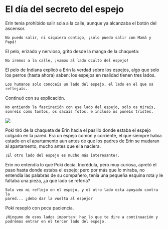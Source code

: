 # El día del secreto del espejo

Erin tenía prohibido salir sola a la calle, aunque ya alcanzaba el botón del ascensor.

    No puedo salir, ni siquiera contigo, ¡solo puedo salir con Mamá y Papá!

El pelo, erizado y nervioso, gritó desde la manga de la chaqueta:

    No iremos a la calle, ¡vamos al lado oculto del espejo!

El pelo de Indiana explicó a Erin la verdad sobre los espejos, algo que solo los perros (hasta ahora) saben: los espejos en realidad tienen tres lados.

    Los humanos solo conoceís un lado del espejo, el lado en el que os
    reflejaís.

Continuó con su explicación.

    No entiendo la fascinación con ese lado del espejo, solo os miraís, 
    sonreís como tontos, os sacaís fotos, e incluso os poneís tristes.

![](/Users/antonio.lignan/Dropbox/Antonio/Write/erin-and-poki/img/erin2.jpg)

Poki tiró de la chaqueta de Erin hacia el pasillo donde estaba el espejo colgado en la pared.  Era un espejo común y corriente, el que siempre había estado en el apartamento aun antes de que los padres de Erin se mudaran al apartamento, mucho antes que ella naciera. 

    ¡El otro lado del espejo es mucho más interesante!.

Erin no entendía lo que Poki decía.  Incrédula, pero muy curiosa, apretó el paso hasta donde estaba el espejo;  pero por más que lo miraba, no entendía las palabras de su compañero, tenía una pequeña esquina rota y le faltaba una pieza, ¿a que lado se refería?

    Solo veo mi reflejo en el espejo, y el otro lado esta apoyado contra la 
    pared... ¿debo dar la vuelta al espejo?

Poki resopló con poca paciencia.

    ¡Ninguno de esos lados importan! haz lo que te dire a continuación y 
    podremos entrar en el tercer lado del espejo.
